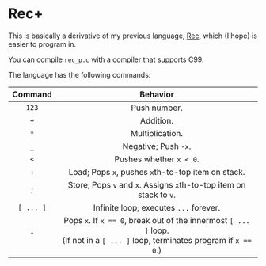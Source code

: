 # Rec+
This is basically a derivative of my previous language, [Rec](https://github.com/jfioasd/rec), which (I hope) is easier to program in.

You can compile `rec_p.c` with a compiler that supports C99.

The language has the following commands:

|Command|Behavior|
|:--:| :--:|
|`123`| Push number.|
|`+`| Addition. |
|`*`| Multiplication. |
|`_`| Negative; Push `-x`. |
|`<`| Pushes whether `x < 0`. |
|`:`| Load; Pops `x`, pushes `x`th-to-top item on stack. |
|`;`| Store; Pops `v` and `x`. Assigns `x`th-to-top item on stack to `v`.|
|`[ ... ]`| Infinite loop; executes <code>...</code> forever. |
|`^`| Pops `x`. If `x == 0`, break out of the innermost `[ ... ]` loop. <br> (If not in a `[ ... ]` loop, terminates program if `x == 0`.) |
